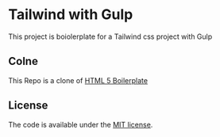 # Tailwind with Gulp


This project is boiolerplate for a Tailwind css project with Gulp

## Colne

This Repo is a clone of [HTML 5 Boilerplate](https://github.com/h5bp/html5-boilerplate)

## License

The code is available under the [MIT license](LICENSE.txt).
